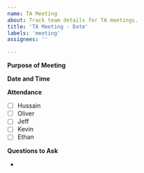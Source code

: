 ```yaml
---
name: TA Meeting
about: Track team details for TA meetings.
title: 'TA Meeting - Date'
labels: 'meeting'
assignees: ''

---
```


**Purpose of Meeting**

**Date and Time**

**Attendance**

- [ ] Hussain
- [ ] Oliver
- [ ] Jeff
- [ ] Kevin
- [ ] Ethan

**Questions to Ask**

-
